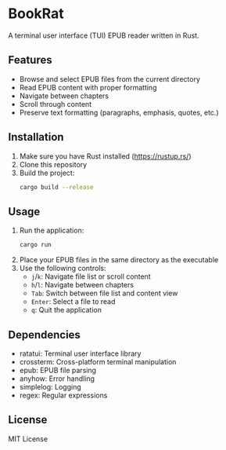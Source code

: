 # BookRat

A terminal user interface (TUI) EPUB reader written in Rust.

## Features

- Browse and select EPUB files from the current directory
- Read EPUB content with proper formatting
- Navigate between chapters
- Scroll through content
- Preserve text formatting (paragraphs, emphasis, quotes, etc.)

## Installation

1. Make sure you have Rust installed (https://rustup.rs/)
2. Clone this repository
3. Build the project:
   ```bash
   cargo build --release
   ```

## Usage

1. Run the application:
   ```bash
   cargo run
   ```
2. Place your EPUB files in the same directory as the executable
3. Use the following controls:
   - `j`/`k`: Navigate file list or scroll content
   - `h`/`l`: Navigate between chapters
   - `Tab`: Switch between file list and content view
   - `Enter`: Select a file to read
   - `q`: Quit the application

## Dependencies

- ratatui: Terminal user interface library
- crossterm: Cross-platform terminal manipulation
- epub: EPUB file parsing
- anyhow: Error handling
- simplelog: Logging
- regex: Regular expressions

## License

MIT License 